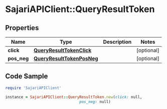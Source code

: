 # SajariAPIClient::QueryResultToken

## Properties

Name | Type | Description | Notes
------------ | ------------- | ------------- | -------------
**click** | [**QueryResultTokenClick**](QueryResultTokenClick.md) |  | [optional] 
**pos_neg** | [**QueryResultTokenPosNeg**](QueryResultTokenPosNeg.md) |  | [optional] 

## Code Sample

```ruby
require 'SajariAPIClient'

instance = SajariAPIClient::QueryResultToken.new(click: null,
                                 pos_neg: null)
```


